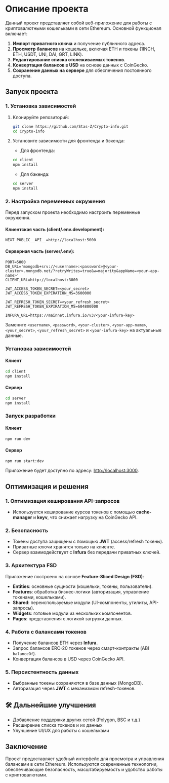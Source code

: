 # Описание проекта

Данный проект представляет собой веб-приложение для работы с криптовалютными кошельками в сети Ethereum.
Основной функционал включает:

1. **Импорт приватного ключа** и получение публичного адреса.
2. **Просмотр балансов** на кошельке, включая ETH и токены (1INCH, ETH, USDT, UNI, DAI, GRT, LINK).
3. **Редактирование списка отслеживаемых токенов**.
4. **Конвертация балансов в USD** на основе данных с CoinGecko.
5. **Сохранение данных на сервере** для обеспечения постоянного доступа.


## Запуск проекта

### 1. Установка зависимостей

1. Клонируйте репозиторий:

    ```bash
    git clone https://github.com/Stas-Z/Crypto-info.git
    cd Crypto-info
    ```

2. Установите зависимости для фронтенда и бэкенда:

    - Для фронтенда:

    ```bash
    cd client
    npm install
    ```

    - Для бэкенда:

    ```bash
    cd server
    npm install
    ```

### 2. Настройка переменных окружения

Перед запуском проекта необходимо настроить переменные окружения.

#### Клиентская часть (client/.env.development):

```env
NEXT_PUBLIC__API__=http://localhost:5000
```

#### Серверная часть (server/.env):

```env
PORT=5000
DB_URL='mongodb+srv://<username>:<password>@<your-cluster>.mongodb.net/?retryWrites=true&w=majority&appName=<your-app-name>'
CLIENT_URL=http://localhost:3000

JWT_ACCESS_TOKEN_SECRET=<your_secret>
JWT_ACCESS_TOKEN_EXPIRATION_MS=3600000

JWT_REFRESH_TOKEN_SECRET=<your_refresh_secret>
JWT_REFRESH_TOKEN_EXPIRATION_MS=604800000

INFURA_URL=https://mainnet.infura.io/v3/<your-infura-key>
```

Замените `<username>`, `<password>`, `<your-cluster>`, `<your-app-name>`, `<your_secret>`, `<your_refresh_secret>` и `<your-infura-key>` на актуальные данные.

### Установка зависимостей

#### Клиент

```sh
cd client
npm install
```

#### Сервер

```sh
cd server
npm install
```

### Запуск разработки

#### Клиент

```sh
npm run dev
```

#### Сервер

```sh
npm run start:dev
```

Приложение будет доступно по адресу: [http://localhost:3000](http://localhost:3000).


## Оптимизация и решения

### 1. **Оптимизация кеширования API-запросов**

-   Используется кеширование курсов токенов с помощью **cache-manager** и **keyv**, что снижает нагрузку на CoinGecko API.

### 2. **Безопасность**

-   Токены доступа защищены с помощью **JWT** (access/refresh токены).
-   Приватные ключи хранятся только на клиенте.
-   Сервер взаимодействует с **Infura** без передачи приватных ключей.

### 3. **Архитектура FSD**

Приложение построено на основе **Feature-Sliced Design (FSD)**:

-   **Entities**: основные сущности (кошельки, токены, пользователи).
-   **Features**: обработка бизнес-логики (авторизация, управление токенами, кошельками).
-   **Shared**: переиспользуемые модули (UI-компоненты, утилиты, API-запросы).
-   **Widgets**: готовые модули из нескольких компонентов.
-   **Pages**: представления с логикой загрузки данных.

### 4. **Работа с балансами токенов**

-   Получение балансов ETH через **Infura**.
-   Запрос балансов ERC-20 токенов через смарт-контракты (ABI `balanceOf`).
-   Конвертация балансов в USD через CoinGecko API.

### 5. **Персистентность данных**

-   Выбранные токены сохраняются в базе данных (MongoDB).
-   Авторизация через **JWT** с механизмом refresh-токенов.


## 🛠 Дальнейшие улучшения

-   Добавление поддержки других сетей (Polygon, BSC и т.д.)
-   Расширение списка токенов и их данных
-   Улучшение UI/UX для работы с кошельками

## Заключение

Проект предоставляет удобный интерфейс для просмотра и управления балансами в сети Ethereum. Используются современные технологии, обеспечивающие безопасность, масштабируемость и удобство работы с криптовалютами.
